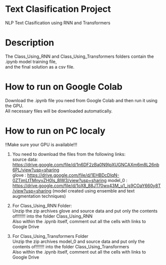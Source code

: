 # Text Сlasification Project
NLP Text Clasification using RNN and Transformers

# Description
The Class_Using_RNN and Class_Using_Transformers folders contain the .ipynb model training file,<br>
and the final solution as a csv file.

# How to run on Google Colab
Download the .ipynb file you need from Google Colab and then run it using the GPU.<br>
All necessary files will be downloaded automatically.

# How to run on PC localy
!!Make sure your GPU is available!!!<br>

1. You need to download the files from the following links: <br>
   source data: https://drive.google.com/file/d/1n6DF2zBa0N9IpXUGNCAXm6m8L26nb6PL/view?usp=sharing <br>
   glove : https://drive.google.com/file/d/1EHBDcDlqN-0ZTjmLtTMnyvZH0ls_8IW3/view?usp=sharing
   model_0 : https://drive.google.com/file/d/1oX8_88JT70wx43M_u1_js9COaY660y8T/view?usp=sharing (model created using ensemble and text augmentation techniques)<br>
   
3. For Class_Using_RNN Folder:<br>
    Unzip the zip archives glove and source data and put only the contents of!!!!!!! into the folder Class_Using_RNN<br>
    Also within the .ipynb itself, comment out all the cells with links to Google Drive<br>
    
4. For Class_Using_Transformers Folder<br>
      Unzip the zip archives model_0 and source data and put only the contents of!!!!!!! into the folder Class_Using_Transformers<br>
      Also within the .ipynb itself, comment out all the cells with links to Google Drive<br>
